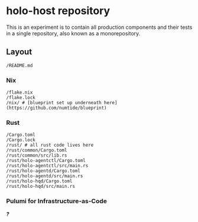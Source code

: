 # holo-host repository

This is an experiment is to contain all production components and their tests in a single repository, also known as a monorepository.

## Layout

```
/README.md
```

### Nix

```
/flake.nix
/flake.lock
/nix/ # [blueprint set up underneath here](https://github.com/numtide/blueprint)
```

### Rust

```
/Cargo.toml
/Cargo.lock
/rust/ # all rust code lives here
/rust/common/Cargo.toml
/rust/common/src/lib.rs
/rust/holo-agentctl/Cargo.toml
/rust/holo-agentctl/src/main.rs
/rust/holo-agentd/Cargo.toml
/rust/holo-agentd/src/main.rs
/rust/holo-hqd/Cargo.toml
/rust/holo-hqd/src/main.rs
```

### Pulumi for Infrastructure-as-Code

**_?_**
